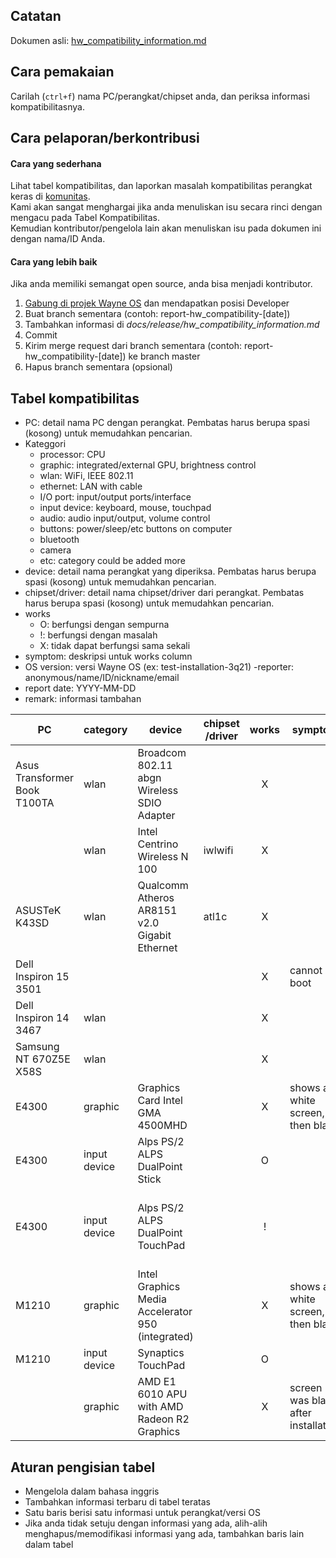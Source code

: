 ## Catatan
Dokumen asli: [hw_compatibility_information.md](https://gitlab.com/wayne-inc/wayneos/-/blob/master/docs/en/release/hw_compatibility_information.md)

## Cara pemakaian
Carilah (`ctrl+f`) nama PC/perangkat/chipset anda, dan periksa informasi kompatibilitasnya.

## Cara pelaporan/berkontribusi
#### Cara yang sederhana
Lihat tabel kompatibilitas, dan laporkan masalah kompatibilitas perangkat keras di
[komunitas](https://www.facebook.com/groups/wayneosgroup).
<br>Kami akan sangat menghargai jika anda menuliskan isu secara rinci dengan mengacu pada Tabel Kompatibilitas.
<br>Kemudian kontributor/pengelola lain akan menuliskan isu pada dokumen ini dengan nama/ID Anda.

#### Cara yang lebih baik
Jika anda memiliki semangat open source, anda bisa menjadi kontributor.
1) [Gabung di projek Wayne OS](https://gitlab.com/wayne-inc/wayneos/-/blob/master/CONTRIBUTING.md) dan mendapatkan posisi Developer
2) Buat branch sementara (contoh: report-hw_compatibility-[date])
3) Tambahkan informasi di *docs/release/hw_compatibility_information.md*
4) Commit
5) Kirim merge request dari branch sementara (contoh: report-hw_compatibility-[date]) ke branch master
6) Hapus branch sementara (opsional) 

## Tabel kompatibilitas
- PC: detail nama PC dengan perangkat. Pembatas harus berupa spasi (kosong) untuk memudahkan pencarian.
- Kateggori
    - processor: CPU
    - graphic: integrated/external GPU, brightness control
    - wlan: WiFi, IEEE 802.11
    - ethernet: LAN with cable
    - I/O port: input/output ports/interface
    - input device: keyboard, mouse, touchpad
    - audio: audio input/output, volume control
    - buttons: power/sleep/etc buttons on computer
    - bluetooth
    - camera
    - etc: category could be added more
- device: detail nama perangkat yang diperiksa. Pembatas harus berupa spasi (kosong) untuk memudahkan pencarian.
- chipset/driver: detail nama chipset/driver dari perangkat. Pembatas harus berupa spasi (kosong) untuk memudahkan pencarian.
- works
    - O: berfungsi dengan sempurna
    - !: berfungsi dengan masalah
    - X: tidak dapat berfungsi sama sekali
- symptom: deskripsi untuk works column
- OS version: versi Wayne OS (ex: test-installation-3q21)
-reporter: anonymous/name/ID/nickname/email
- report date: YYYY-MM-DD
- remark: informasi tambahan

| PC | category | device | chipset<br>/driver | works | symptom | OS version | reporter | report date | remark |
| --- | --- | ---  | --- | :---: | --- | --- | --- | --- | --- |
| Asus Transformer Book T100TA | wlan | Broadcom 802.11 abgn Wireless SDIO Adapter || X || 3q21-r1 | Stepan Rumyantsev | 2021-10-30 | CloudReady (kernel 5.4) and Fedora (version 34) work well about this device |
||wlan|Intel Centrino Wireless N 100|iwlwifi|X||3q21|Donna R Marpaung|2021-08-14|v: kernel port: d000 bus ID: 03:00.0 chip ID: 8086:08ae IF: wlp3s0 state: up mac: \<filter\>|
|ASUSTeK K43SD|wlan|Qualcomm Atheros AR8151 v2.0 Gigabit Ethernet|atl1c|X||3q21|Donna R Marpaung|2021-08-14|v: 1.0.1.1-NAPI port: 9000 bus ID: 05:00.0 chip ID: 1969:1083 IF: enp5s0 state: down mac: \<filter\> v: 1.0 serial: <filter> Mobo: ASUSTeK model: K43SD v: 1.0 serial: <filter> UEFI: American Megatrends  v: K43SD.208 date: 08/10/2012|
|Dell Inspiron 15 3501||||X|cannot boot|3q21|Ifty ER|2021-08-05|CPU/GPU compatibility is suspected|
|Dell Inspiron 14 3467|wlan|||X||1q21|Jesus Daniel CJ|2021-05-14||
|Samsung NT 670Z5E X58S|wlan|||X||1q21|Choi Jaehyuk|2021-05-04||
|E4300|graphic|Graphics Card Intel GMA 4500MHD||X|shows a white screen, then black|1q21|Peter Nimmo|2021-05||
|E4300|input device|Alps PS/2 ALPS DualPoint Stick||O||1q20|Peter Nimmo|2021-05|as /devices/platform/i8042/serio1/input/input7|
|E4300|input device|Alps PS/2 ALPS DualPoint TouchPad||!||1q20|Peter Nimmo|2021-05|as /devices/platform/i8042/serio1/input/input6<br><br>it needed to pass "psmouse.proto=imps" to the kernel during boot for the touchpad to work|
|M1210|graphic|Intel Graphics Media Accelerator 950 (integrated)||X|shows a white screen, then black|1q21|Peter Nimmo|2021-05||
|M1210|input device|Synaptics TouchPad||O||2q20|Peter Nimmo|2021-05||
||graphic|AMD E1 6010 APU with AMD Radeon R2 Graphics||X|screen was black after installation|usb16g-1q21|Nickatnyte Chauhan|2021-04-01||

## Aturan pengisian tabel
- Mengelola dalam bahasa inggris
- Tambahkan informasi terbaru di tabel teratas
- Satu baris berisi satu informasi untuk perangkat/versi OS
- Jika anda tidak setuju dengan informasi yang ada, alih-alih menghapus/memodifikasi informasi yang ada, tambahkan baris lain dalam tabel
